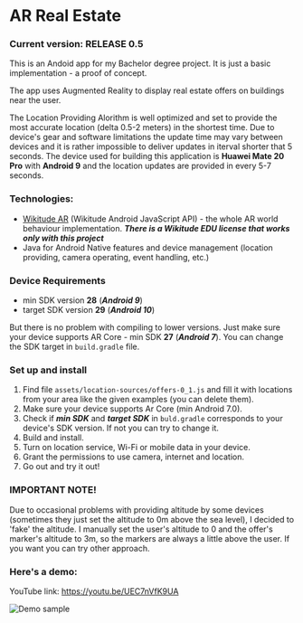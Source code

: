 # AR Real Estate

### Current version: RELEASE 0.5
 
This is an Andoid app for my Bachelor degree project. It is just a basic implementation - a proof of concept. 

The app uses Augmented Reality to display real estate offers on buildings near the user.

The Location Providing Alorithm is well optimized and set to provide the most accurate location (delta 0.5-2 meters) in the shortest time. Due to device's gear and software limitations the update time may vary between devices and it is rather impossible to deliver updates in iterval shorter that 5 seconds. The device used for building this application is **Huawei Mate 20 Pro** with **Android 9** and the location updates are provided in every 5-7 seconds.

### Technologies:

  - [Wikitude AR](https://www.wikitude.com/) (Wikitude Android JavaScript API) - the whole AR world behaviour implementation.
  ***There is a Wikitude EDU license that works only with this project***
  - Java for Android Native features and device management (location providing, camera operating, event handling, etc.)
  
### Device Requirements

  - min SDK version **28** (***Android 9***)
  - target SDK version **29** (***Android 10***)

But there is no problem with compiling to lower versions. Just make sure your device supports AR Core - min SDK **27** (***Android 7***). You can change the SDK target in `build.gradle` file.

### Set up and install

1. Find file `assets/location-sources/offers-0_1.js` and fill it with locations from your area like the given examples (you can delete them).
2. Make sure your device supports Ar Core (min Android 7.0).
3. Check if ***min SDK*** and ***target SDK*** in `buld.gradle` corresponds to your device's SDK version. If not you can try to change it.
4. Build and install.
5. Turn on location service, Wi-Fi or mobile data in your device.
6. Grant the permissions to use camera, internet and location.
7. Go out and try it out!

### IMPORTANT NOTE!

Due to occasional problems with providing altitude by some devices (sometimes they just set the altitude to 0m above the sea level), I decided to 'fake' the altitude. I manually set the user's altitude to 0 and the offer's marker's altitude to 3m, so the markers are always a little above the user. If you want you can try other approach.

### Here's a demo:

YouTube link: https://youtu.be/UEC7nVfK9UA 

![Demo sample](https://github.com/BrieflyClear/ar_real_estate-android/blob/master/misc/preview.gif)
